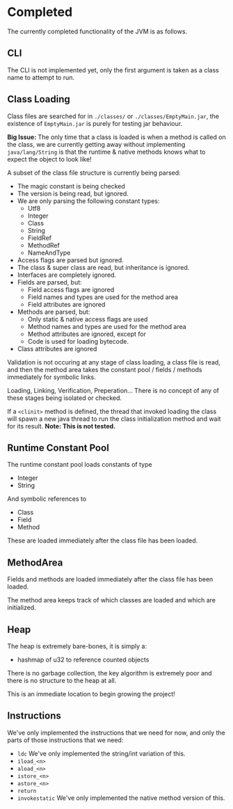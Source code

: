 # Completed

The currently completed functionality of the JVM is as follows.

## CLI

The CLI is not implemented yet, only the first argument is taken as a class
name to attempt to run.

## Class Loading

Class files are searched for in `./classes/` or `./classes/EmptyMain.jar`, 
the existence of `EmptyMain.jar` is purely for testing jar behaviour.

**Big Issue:** The only time that a class is loaded is when a method
is called on the class, we are currently getting away without implementing
`java/lang/String` is that the runtime & native methods knows what to
expect the object to look like!

A subset of the class file structure is currently being parsed:

- The magic constant is being checked
- The version is being read, but ignored.
- We are only parsing the following constant types:
  - Utf8
  - Integer
  - Class
  - String
  - FieldRef
  - MethodRef
  - NameAndType
- Access flags are parsed but ignored.
- The class & super class are read, but inheritance is ignored.
- Interfaces are completely ignored.
- Fields are parsed, but:
  - Field access flags are ignored
  - Field names and types are used for the method area
  - Field attributes are ignored
- Methods are parsed, but:
  - Only static & native access flags are used
  - Method names and types are used for the method area
  - Method attributes are ignored, except for
  - Code is used for loading bytecode.
- Class attributes are ignored

Validation is not occuring at any stage of class loading, a class file is
read, and then the method area takes the constant pool / fields / methods
immediately for symbolic links.

Loading, Linking, Verification, Preperation...  There is no concept of any
of these stages being isolated or checked.

If a `<clinit>` method is defined, the thread that invoked loading the
class will spawn a new java thread to run the class initialization method
and wait for its result.  **Note: This is not tested.**

## Runtime Constant Pool

The runtime constant pool loads constants of type

- Integer
- String 

And symbolic references to 

- Class
- Field
- Method

These are loaded immediately after the class file has been loaded.

## MethodArea

Fields and methods are loaded immediately after the class file 
has been loaded.  

The method area keeps track of which classes are loaded and which
are initialized.

## Heap

The heap is extremely bare-bones, it is simply a:
- hashmap of u32 to reference counted objects

There is no garbage collection, the key algorithm is extremely poor and
there is no structure to the heap at all.

This is an immediate location to begin growing the project!

## Instructions

We've only implemented the instructions that we need for now, and only the parts
of those instructions that we need:

- `ldc` We've only implemented the string/int variation of this.
- `iload_<n>`
- `aload_<n>`
- `istore_<n>`
- `astore_<n>`
- `return`
- `invokestatic` We've only implemented the native method version of this.
